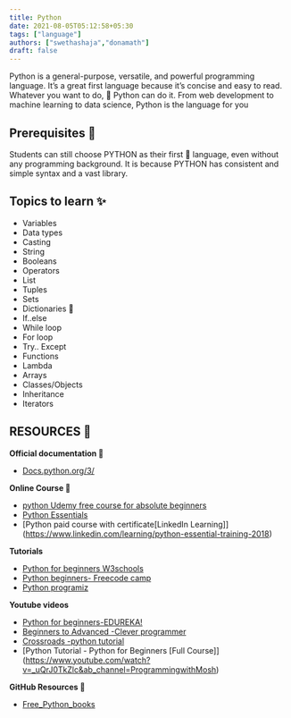 ```yaml
---
title: Python
date: 2021-08-05T05:12:58+05:30
tags: ["language"]
authors: ["swethashaja","donamath"]
draft: false
---
```

Python is a general-purpose, versatile, and powerful programming language. It’s a great first language because it’s concise and easy to read. Whatever you want to do, 🐍 Python can do it. From web development to machine learning to data science, Python is the language for you

## Prerequisites 🌟

Students can still choose PYTHON as their first 🥇 language, even without any programming background. It is because PYTHON has consistent and simple syntax and a vast library.

## Topics to learn ✨

* Variables
* Data types
* Casting
* String
* Booleans
* Operators
* List
* Tuples
* Sets
* Dictionaries 📕
* If..else
* While loop
* For loop
* Try.. Except
* Functions
* Lambda
* Arrays
* Classes/Objects
* Inheritance
* Iterators

## RESOURCES 💎

**Official documentation 📰**

* [Docs.python.org/3/](https://docs.python.org/3/)

**Online Course 🌱**

* [python Udemy free course for absolute beginners](https://www.udemy.com/course/free-python/)
* [Python Essentials](https://edube.org/study/pe1)
* [Python paid course with certificate\[LinkedIn Learning]](https://www.linkedin.com/learning/python-essential-training-2018)

**Tutorials**

* [Python for beginners W3schools](https://www.w3schools.com/python/)
* [Python beginners- Freecode camp](https://www.freecodecamp.org/news/the-python-guide-for-beginners/)
* [Python programiz](https://www.programiz.com/python-programming)

**Youtube videos**

* [Python for beginners-EDUREKA!](https://youtu.be/WGJJIrtnfpk)
* [Beginners to Advanced -Clever programmer](https://youtu.be/4F2m91eKmts)
* [Crossroads -python tutorial](https://youtube.com/playlist?list=PLY-ecO2csVHfbpOmWamlb8Mujjdnl1jks)
* [Python Tutorial - Python for Beginners \[Full Course]](https://www.youtube.com/watch?v=_uQrJ0TkZlc&ab_channel=ProgrammingwithMosh)

**GitHub Resources 🔮**

* [Free_Python_books](https://github.com/pamoroso/free-python-books)